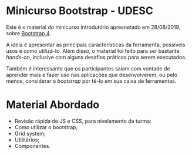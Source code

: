 # Minicurso Bootstrap - UDESC

Este é o material do minicurso introdutório apresnetado em 28/08/2019, sobre [Bootstrap 4](https://getbootstrap.com.br/docs/4.1/getting-started/introduction/).

A ideia é apresentar as principais características da ferramenta, possíveis usos e como utilizá-lo. Além disso, o material foi feito para ser bastante *hands-on*, inclusive com alguns desafios práticos para serem executados. 

Também é interessante que os participantes saiam com vontade de aprender mais e fazer uso nas aplicações que desenvolverem, ou pelo menos, considerar o *bootstrap* por tê-lo em sua caixa de ferramentas.

# Material Abordado

* Revisão rápida de JS e CSS, para nivelamento da turma:
* Como utilizar o bootstrap;
* Grid system;
* Utilitários;
* Componentes.